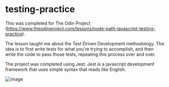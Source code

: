 # testing-practice

This was completed for The Odin Project (https://www.theodinproject.com/lessons/node-path-javascript-testing-practice).

The lesson taught me about the Test Driven Development methodology. The idea is to first write tests for what you're trying to accomplish, and then write the code to pass those tests, repeating this process over and over.

The project was completed using Jest. Jest is a javascript development framework that uses simple syntax that reads like English.

![image](https://github.com/user-attachments/assets/126ca4f3-32ba-48cb-9177-293c093c3bd9)
